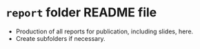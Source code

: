 # `report` folder README file

- Production of all reports for publication, including slides, here.
- Create subfolders if necessary.


